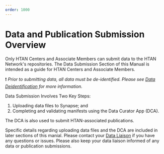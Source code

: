 ```yaml
---
order: 1000
---
```


# Data and Publication Submission Overview
Only HTAN Centers and Associate Members can submit data to the HTAN Network's repositories. The Data Submission Section of this Manual is intended as a guide for HTAN Centers and Associate Members.

:exclamation: *Prior to submitting data, all data must be de-identified.  Please see [Data Deidentification](../data_pub_submission/Data_Deidentification.md) for more information.*

Data Submission Involves Two Key Steps:
1. Uploading data files to Synapse; and
2. Completing and validating manifests using the Data Curator App (DCA).

The DCA is also used to submit HTAN-associated publications. 

Specific details regarding uploading data files and the DCA are included in later sections of this manial.  Please contact your [Data Liaison](../data_pub_submission/Data_Liaisons.md) if you have any questions or issues.  Please also keep your data liaison informed of any data or publication submissions.